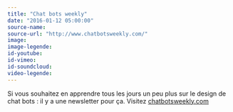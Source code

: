 ```yaml
---
title: "Chat bots weekly"
date: "2016-01-12 05:00:00"
source-name:
source-url: "http://www.chatbotsweekly.com/"
image:
image-legende:
id-youtube:
id-vimeo:
id-soundcloud:
video-legende:
---
```

Si vous souhaitez en apprendre tous les jours un peu plus sur le design de chat bots : il y a une newsletter pour ça. Visitez [chatbotsweekly.com](http://www.chatbotsweekly.com/)

